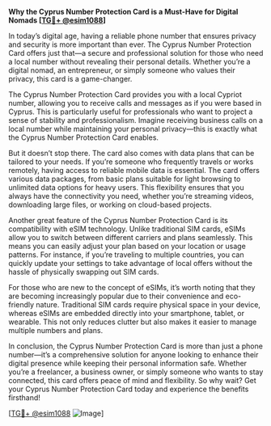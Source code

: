 **Why the Cyprus Number Protection Card is a Must-Have for Digital Nomads [[TG💪+ @esim1088](https://t.me/s/esim1088)]**

In today’s digital age, having a reliable phone number that ensures privacy and security is more important than ever. The Cyprus Number Protection Card offers just that—a secure and professional solution for those who need a local number without revealing their personal details. Whether you’re a digital nomad, an entrepreneur, or simply someone who values their privacy, this card is a game-changer.

The Cyprus Number Protection Card provides you with a local Cypriot number, allowing you to receive calls and messages as if you were based in Cyprus. This is particularly useful for professionals who want to project a sense of stability and professionalism. Imagine receiving business calls on a local number while maintaining your personal privacy—this is exactly what the Cyprus Number Protection Card enables. 

But it doesn’t stop there. The card also comes with data plans that can be tailored to your needs. If you’re someone who frequently travels or works remotely, having access to reliable mobile data is essential. The card offers various data packages, from basic plans suitable for light browsing to unlimited data options for heavy users. This flexibility ensures that you always have the connectivity you need, whether you’re streaming videos, downloading large files, or working on cloud-based projects.

Another great feature of the Cyprus Number Protection Card is its compatibility with eSIM technology. Unlike traditional SIM cards, eSIMs allow you to switch between different carriers and plans seamlessly. This means you can easily adjust your plan based on your location or usage patterns. For instance, if you’re traveling to multiple countries, you can quickly update your settings to take advantage of local offers without the hassle of physically swapping out SIM cards.

For those who are new to the concept of eSIMs, it’s worth noting that they are becoming increasingly popular due to their convenience and eco-friendly nature. Traditional SIM cards require physical space in your device, whereas eSIMs are embedded directly into your smartphone, tablet, or wearable. This not only reduces clutter but also makes it easier to manage multiple numbers and plans.

In conclusion, the Cyprus Number Protection Card is more than just a phone number—it’s a comprehensive solution for anyone looking to enhance their digital presence while keeping their personal information safe. Whether you’re a freelancer, a business owner, or simply someone who wants to stay connected, this card offers peace of mind and flexibility. So why wait? Get your Cyprus Number Protection Card today and experience the benefits firsthand!

[[TG💪+ @esim1088](https://t.me/s/esim1088) ![Image](https://i.postimg.cc/Y0z9fWf4/image.png)]
